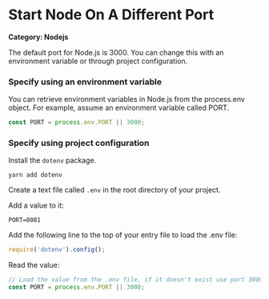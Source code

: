 # Start Node On A Different Port

__Category: Nodejs__

The default port for Node.js is 3000. You can change this with an environment variable or through project configuration.

### Specify using an environment variable

You can retrieve environment variables in Node.js from the process.env object. For example, assume an environment variable called PORT.

```javascript
const PORT = process.env.PORT || 3000;
```

### Specify using project configuration

Install the `dotenv` package.

```console
yarn add dotenv
```

Create a text file called `.env` in the root directory of your project.

Add a value to it:

```text
PORT=8081
```

Add the following line to the top of your entry file to load the .env file:

```javascript
require('dotenv').config();
```

Read the value:

```javascript
// Load the value from the .env file, if it doesn't exist use port 3000
const PORT = process.env.PORT || 3000;
```
